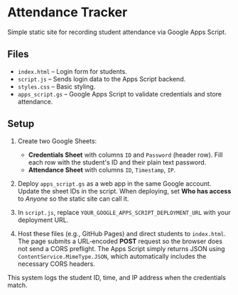 # Attendance Tracker

Simple static site for recording student attendance via Google Apps Script.

## Files

- `index.html` – Login form for students.
- `script.js` – Sends login data to the Apps Script backend.
- `styles.css` – Basic styling.
- `apps_script.gs` – Google Apps Script to validate credentials and store attendance.

## Setup

1. Create two Google Sheets:
   - **Credentials Sheet** with columns `ID` and `Password` (header row). Fill each row with the student's ID and their plain text password.
   - **Attendance Sheet** with columns `ID`, `Timestamp`, `IP`.

2. Deploy `apps_script.gs` as a web app in the same Google account. Update the sheet IDs in the script. When deploying, set **Who has access** to *Anyone* so the static site can call it.
3. In `script.js`, replace `YOUR_GOOGLE_APPS_SCRIPT_DEPLOYMENT_URL` with your deployment URL.
4. Host these files (e.g., GitHub Pages) and direct students to `index.html`.
   The page submits a URL‑encoded **POST** request so the browser does not send
   a CORS preflight. The Apps Script simply returns JSON using
   `ContentService.MimeType.JSON`, which automatically includes the necessary
   CORS headers.

This system logs the student ID, time, and IP address when the credentials match.
